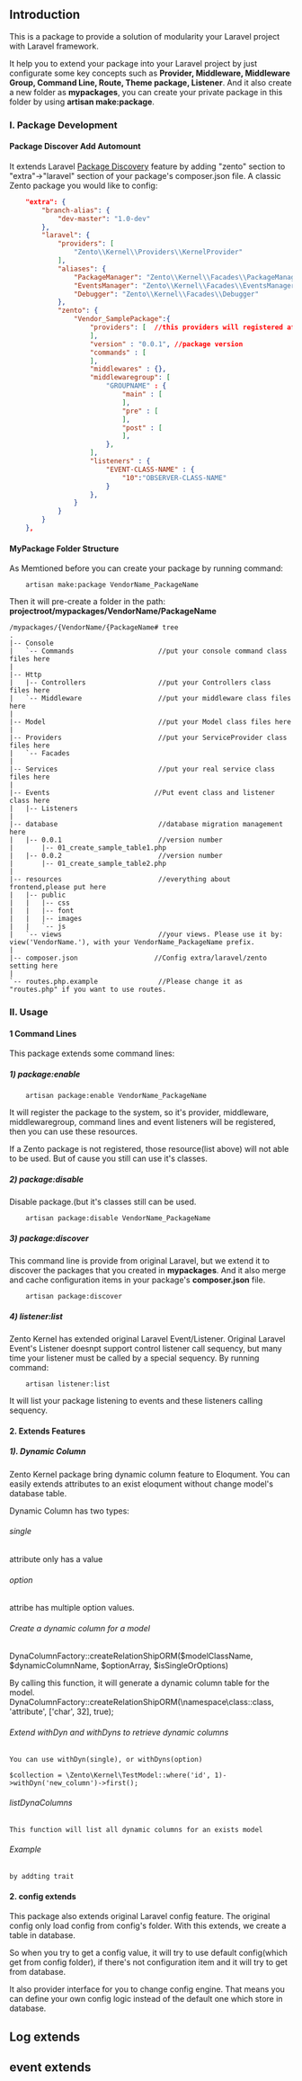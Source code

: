 ## Introduction
This is a package to provide a solution of modularity your Laravel project with Laravel framework.

It help you to extend your package into your Laravel project by just configurate some key concepts such as **Provider, Middleware, Middleware Group, Command Line, Route, Theme package, Listener**. And it also create a new folder as **mypackages**, you can create your private package in this folder by using **artisan make:package**.

### I. Package Development
#### Package Discover Add Automount
It extends Laravel [Package Discovery](https://laravel.com/docs/5.6/packages#package-discovery) feature by adding "zento" section to "extra"->"laravel" section of your package's composer.json file. A classic Zento package you would like to config:

```json
    "extra": {
        "branch-alias": {
            "dev-master": "1.0-dev"
        },
        "laravel": {
            "providers": [
                "Zento\\Kernel\\Providers\\KernelProvider"
            ],
            "aliases": {
                "PackageManager": "Zento\\Kernel\\Facades\\PackageManager",
                "EventsManager": "Zento\\Kernel\\Facades\\EventsManager",
                "Debugger": "Zento\\Kernel\\Facades\\Debugger"
            },
            "zento": {
                "Vendor_SamplePackage":{
                    "providers": [  //this providers will registered after Zento_Kernel's provider
                    ],
                    "version" : "0.0.1", //package version
                    "commands" : [
                    ],
                    "middlewares" : {},
                    "middlewaregroup": [
                        "GROUPNAME" : {
                            "main" : [
                            ],
                            "pre" : [
                            ],
                            "post" : [
                            ],
                        },
                    ],
                    "listeners" : {
                        "EVENT-CLASS-NAME" : {
                            "10":"OBSERVER-CLASS-NAME"
                        }
                    },
                }
            }
        }
    },
```


#### MyPackage Folder Structure
As Memtioned before you can create your package by running command:
```
    artisan make:package VendorName_PackageName
```
Then it will pre-create a folder in the path: **projectroot/mypackages/VendorName/PackageName**

```shell
/mypackages/{VendorName/{PackageName# tree
.
|-- Console
|   `-- Commands                     //put your console command class files here
|
|-- Http
|   |-- Controllers                  //put your Controllers class files here
|   `-- Middleware                   //put your middleware class files here
|
|-- Model                            //put your Model class files here
|
|-- Providers                        //put your ServiceProvider class files here
|   `-- Facades
|
|-- Services                         //put your real service class files here
|
|-- Events                          //Put event class and listener class here
|   |-- Listeners                   
|
|-- database                         //database migration management here
|   |-- 0.0.1                        //version number
|       |-- 01_create_sample_table1.php
|   |-- 0.0.2                        //version number
|       |-- 01_create_sample_table2.php
|
|-- resources                        //everything about frontend,please put here
|   |-- public
|   |   |-- css
|   |   |-- font
|   |   |-- images
|   |   `-- js
|   `-- views                        //your views. Please use it by: view('VendorName.'), with your VendorName_PackageName prefix.
|
|-- composer.json                   //Config extra/laravel/zento setting here
|
`-- routes.php.example               //Please change it as "routes.php" if you want to use routes.
```


### II. Usage 
#### 1 Command Lines
This package extends some command lines:
##### 1) package:enable       
```shell
    artisan package:enable VendorName_PackageName
```
It will register the package to the system, so it's provider, middleware, middlewaregroup, command lines and event listeners will be registered, then you can use these resources.

If a Zento package is not registered, those resource(list above) will not able to be used. But of cause you still can use it's classes.

##### 2) package:disable      
Disable package.(but it's classes still can be used.
```shell
    artisan package:disable VendorName_PackageName
```

##### 3) package:discover
This command line is provide from original Laravel, but we extend it to discover the packages that you created in **mypackages**. 
And it also merge and cache configuration items in your package's **composer.json** file.
```shell
    artisan package:discover
```
##### 4) listener:list
Zento Kernel has extended original Laravel Event/Listener. Original Laravel Event's Listener doesnpt support control listener call sequency, but many time your listener must be called by a special sequency.
By running command:
```shell
    artisan listener:list
```
It will list your package listening to events and these listeners calling sequency.


#### 2. Extends Features
##### 1). Dynamic Column
Zento Kernel package bring dynamic column feature to Eloqument. You can easily extends attributes to an exist eloqument without change model's database table.

Dynamic Column has two types:
###### single 
attribute only has a value
###### option
attribe has multiple option values.

###### Create a dynamic column for a model
DynaColumnFactory::createRelationShipORM($modelClassName, $dynamicColumnName, $optionArray, $isSingleOrOptions)

By calling this function, it will generate a dynamic column table for the model.
DynaColumnFactory::createRelationShipORM(\namespace\class::class, 
    'attribute', ['char', 32], true);

###### Extend withDyn and withDyns to retrieve dynamic columns
    You can use withDyn(single), or withDyns(option)
    
    $collection = \Zento\Kernel\TestModel::where('id', 1)->withDyn('new_column')->first();
###### listDynaColumns
    This function will list all dynamic columns for an exists model

###### Example
    by addting trait
        
#### 2. config extends
This package also extends original Laravel config feature. The original config only load config from config's folder. With this extends, we create a table in database.

So when you try to get a config value, it will try to use default config(which get from config folder), if there's not configuration item and it will try to get from database.

It also provider interface for you to change config engine. That means you can define your own config logic instead of the default one which store in database.

## Log extends

## event extends